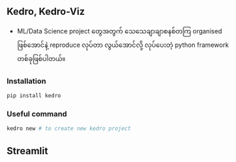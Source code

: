 Kedro, Kedro-Viz
----
- ML/Data Science project တွေအတွက် သေသေချာချာစနစ်တကြ organised ဖြစ်အောင်နဲ့ reproduce လုပ်တာ လွယ်အောင်လို့ လုပ်ပေးတဲ့ python framework တစ်ခုဖြစ်ပါတယ်။

### Installation

```bash
pip install kedro
```

### Useful command

```bash
kedro new # to create new kedro project
```

Streamlit
-----